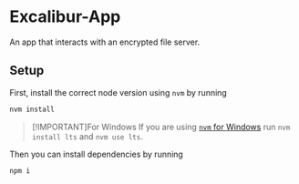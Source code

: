 # Excalibur-App

An app that interacts with an encrypted file server.

## Setup

First, install the correct node version using `nvm` by running

```bash
nvm install
```

> [!IMPORTANT]For Windows
> If you are using [`nvm` for Windows](https://github.com/coreybutler/nvm-windows) run `nvm install lts` and `nvm use lts`.

Then you can install dependencies by running

```bash
npm i
```
